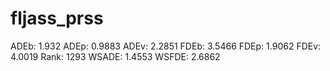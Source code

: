 # fljass_prss

ADEb: 1.932
ADEp: 0.9883
ADEv: 2.2851
FDEb: 3.5466
FDEp: 1.9062
FDEv: 4.0019
Rank: 1293
WSADE: 1.4553
WSFDE: 2.6862